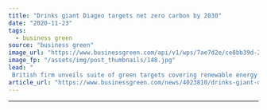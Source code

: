 ```yaml
---
title: "Drinks giant Diageo targets net zero carbon by 2030"
date: "2020-11-23"
tags: 
  - business green
source: "business green"
image_url: "https://www.businessgreen.com/api/v1/wps/7ae7d2e/ce8bb39d-2e65-4332-9584-ecb56bcaf7a1/14/002-diageo-brands-alcohol-1-185x114.jpg"
image_fp: "/assets/img/post_thumbnails/148.jpg"
lead: "
 British firm unveils suite of green targets covering renewable energy and water use as part of new 10 year sustainability plan ..."
article_url: "https://www.businessgreen.com/news/4023810/drinks-giant-diageo-targets-net-zero-carbon-2030"
---
```


---
